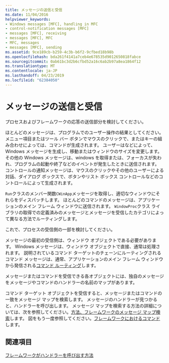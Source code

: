 ```yaml
---
title: メッセージの送信と受信
ms.date: 11/04/2016
helpviewer_keywords:
- Windows messages [MFC], handling in MFC
- control-notification messages [MFC]
- messages [MFC], receiving
- messages [MFC], MFC
- MFC, messages
- messages [MFC], sending
ms.assetid: 9ce189cb-b259-4c3b-b6f2-9cfbed18b98b
ms.openlocfilehash: bda261f4141a7ceb4e678535d9012650818fabce
ms.sourcegitcommit: 0ab61bc3d2b6cfbd52a16c6ab2b97a8ea1864f12
ms.translationtype: MT
ms.contentlocale: ja-JP
ms.lasthandoff: 04/23/2019
ms.locfileid: "62384050"
---
```

# <a name="message-sending-and-receiving"></a>メッセージの送信と受信

プロセスおよびフレームワークの応答の送信部分を検討してください。

ほとんどのメッセージは、プログラムでのユーザー操作の結果としてください。 メニュー項目またはツール バー ボタンでマウスのクリックで、またはキーの組み合わせによっては、コマンドが生成されます。 ユーザーはなどによって、Windows メッセージを生成し、移動またはウィンドウのサイズを変更します。 その他の Windows メッセージは、windows を取得または、フォーカスが失われ、プログラムの起動や終了などのイベントが発生したときに送信されます。 コントロールの通知メッセージは、マウスのクリックやその他のユーザーによる対話、ダイアログ ボックスで、ボタンやリスト ボックス コントロールなどのコントロールによって生成されます。

`Run`クラスのメンバー関数`CWinApp`メッセージを取得し、適切なウィンドウにそれらをディスパッチします。 ほとんどのコマンドのメッセージは、アプリケーションのメイン フレーム ウィンドウに送信されます。 `WindowProc`クラス ライブラリの取得での定義済みのメッセージとメッセージを受信したカテゴリによって異なる方法でルーティングします。

これで、プロセスの受信側の一部を検討してください。

メッセージの最初の受信側は、ウィンドウ オブジェクトである必要があります。 Windows メッセージは、ウィンドウ オブジェクトで直接、通常は処理されます。 説明されているコマンド ターゲットのチェーンにルーティングされるコマンド メッセージは、通常、アプリケーションのメイン フレーム ウィンドウから発信される[コマンド ルーティング](../mfc/command-routing.md)します。

メッセージまたはコマンドを受信できる各オブジェクトには、独自のメッセージをメッセージやコマンドのハンドラーの名前のマップがあります。

コマンド ターゲット オブジェクトを受信すると、メッセージまたはコマンドの一致をメッセージ マップを検索します。 メッセージのハンドラーが見つかると、ハンドラーを呼び出します。 メッセージ マップを検索する方法の詳細については、次を参照してください。[方法、フレームワークのメッセージ マップ検索](../mfc/how-the-framework-searches-message-maps.md)します。 図をもう一度参照してください。[フレームワークにおけるコマンド](../mfc/user-interface-objects-and-command-ids.md)します。

## <a name="see-also"></a>関連項目

[フレームワークがハンドラーを呼び出す方法](../mfc/how-the-framework-calls-a-handler.md)
